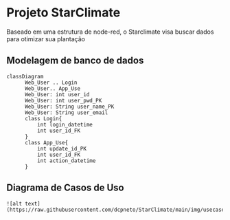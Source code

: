 # Projeto StarClimate
Baseado em uma estrutura de node-red, o Starclimate visa buscar dados para otimizar sua plantação

## Modelagem de banco de dados

```mermaid
classDiagram
      Web_User .. Login
      Web_User.. App_Use
      Web_User: int user_id
      Web_User: int user_pwd_PK
      Web_User: String user_name_PK
      Web_User: String user_email
      class Login{
          int login_datetime
          int user_id_FK
      }
      class App_Use{
          int update_id_PK
          int user_id_FK
          int action_datetime
      }
```
## Diagrama de Casos de Uso

```
![alt text](https://raw.githubusercontent.com/dcpneto/StarClimate/main/img/usecase.png)
```



